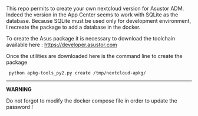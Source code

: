 This repo permits to create your own nextcloud version for Asustor ADM. 
Indeed the version in the App Center seems to work with SQLite as the database.
Because SQLite must be used only for development environment, I recreate
the package to add a database in the docker. 


To create the Asus package it is necessary to download the toolchain available here : 
https://developer.asustor.com


Once the utilities are downloaded here is the command line to create the package 

```
 python apkg-tools_py2.py create /tmp/nextcloud-apkg/
```

---

**WARNING**

Do not forgot to modify the docker compose file in order to update the password ! 

